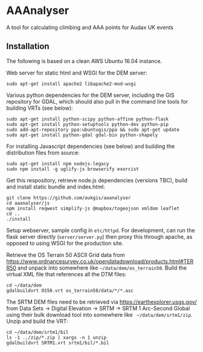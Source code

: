 AAAnalyser
=========

A tool for calculating climbing and AAA points for Audax UK events

Installation
------------

The following is based on a clean AWS Ubuntu 16.04 instance.

Web server for static html and WSGI for the DEM server:

```
sudo apt-get install apache2 libapache2-mod-wsgi
```

Various python dependencies for the DEM server, including the GIS
repository for GDAL, which should also pull in the command line tools for
building VRTs (see below):

```
sudo apt-get install python-scipy python-affine python-flask
sudo apt-get install python-setuptools python-dev python-pip
sudo add-apt-repository ppa:ubuntugis/ppa && sudo apt-get update
sudo apt-get install python-gdal gdal-bin python-shapely
```

For installing Javascript dependencies (see below) and building the
distribution files from source:

```
sudo apt-get install npm nodejs-legacy
sudo npm install -g uglify-js browserify exorcist
```

Get this respository, retrieve node.js dependencies (versions TBC),
build and install static bundle and index.html:

```
git clone https://github.com/aukgis/aaanalyser
cd aaanalyser/js
npm install reqwest simplify-js @mapbox/togeojson xmldom leaflet
cd ..
./install
```

Setup webserver, sample config in `etc/httpd`. For development, can run
the flask server directly (`server/server.py`) then proxy this through
apache, as opposed to using WSGI for the production site.

Retrieve the OS Terrain 50 ASCII Grid data from 
https://www.ordnancesurvey.co.uk/opendatadownload/products.html#TERR50
and unpack into somewhere like `~/data/dem/os_terrain50`. Build the
virtual XML file that references all the DTM files:
```
cd ~/data/dem
gdalbuildvrt OS50.vrt os_terrain50/data/*/*.asc
```

The SRTM DEM files need to be retrieved via https://earthexplorer.usgs.gov/
from Data Sets -> Digital Elevation -> SRTM -> SRTM 1 Arc-Second Global using
their bulk download tool into somewhere like ` ~/data/dem/srtm1/zip`. Unzip
and build the VRT:
```
cd ~/data/dem/srtm1/bil
ls -1 ../zip/*.zip | xargs -n 1 unzip
gdalbuildvrt SRTM1.vrt srtm1/bil/*.bil
```

